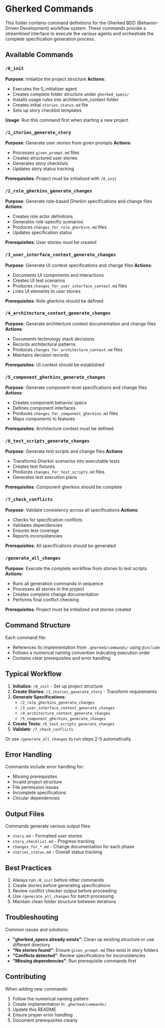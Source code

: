 # Gherked Commands

This folder contains command definitions for the Gherked BDD (Behavior-Driven Development) workflow system. These commands provide a streamlined interface to execute the various agents and orchestrate the complete specification generation process.

## Available Commands

### `/0_init`
**Purpose**: Initialize the project structure
**Actions**:
- Executes the 0_initializer agent
- Creates complete folder structure under `gherked_specs/`
- Installs usage rules into architecture_context folder
- Creates initial `stories_status.md` file
- Sets up story checklist templates

**Usage**: Run this command first when starting a new project

### `/1_stories_generate_story`
**Purpose**: Generate user stories from given prompts
**Actions**:
- Processes `given_prompt.md` files
- Creates structured user stories
- Generates story checklists
- Updates story status tracking

**Prerequisites**: Project must be initialized with `/0_init`

### `/2_role_gherkins_generate_changes`
**Purpose**: Generate role-based Gherkin specifications and change files
**Actions**:
- Creates role actor definitions
- Generates role-specific scenarios
- Produces `changes_for_role_gherkins.md` files
- Updates specification status

**Prerequisites**: User stories must be created

### `/3_user_interface_context_generate_changes`
**Purpose**: Generate UI context specifications and change files
**Actions**:
- Documents UI components and interactions
- Creates UI test scenarios
- Produces `changes_for_user_interface_context.md` files
- Links UI elements to user stories

**Prerequisites**: Role gherkins should be defined

### `/4_architecture_context_generate_changes`
**Purpose**: Generate architecture context documentation and change files
**Actions**:
- Documents technology stack decisions
- Records architectural patterns
- Produces `changes_for_architecture_context.md` files
- Maintains decision records

**Prerequisites**: UI context should be established

### `/5_component_gherkins_generate_changes`
**Purpose**: Generate component-level specifications and change files
**Actions**:
- Creates component behavior specs
- Defines component interfaces
- Produces `changes_for_component_gherkins.md` files
- Maps components to features

**Prerequisites**: Architecture context must be defined

### `/6_test_scripts_generate_changes`
**Purpose**: Generate test scripts and change files
**Actions**:
- Transforms Gherkin scenarios into executable tests
- Creates test fixtures
- Produces `changes_for_test_scripts.md` files
- Generates test execution plans

**Prerequisites**: Component gherkins should be complete

### `/7_check_conflicts`
**Purpose**: Validate consistency across all specifications
**Actions**:
- Checks for specification conflicts
- Validates dependencies
- Ensures test coverage
- Reports inconsistencies

**Prerequisites**: All specifications should be generated

### `/generate_all_changes`
**Purpose**: Execute the complete workflow from stories to test scripts
**Actions**:
- Runs all generation commands in sequence
- Processes all stories in the project
- Creates complete change documentation
- Performs final conflict checking

**Prerequisites**: Project must be initialized and stories created

## Command Structure

Each command file:
- References its implementation from `.gherked/commands/` using `@include`
- Follows a numerical naming convention indicating execution order
- Contains clear prerequisites and error handling

## Typical Workflow

1. **Initialize**: `/0_init` - Set up project structure
2. **Create Stories**: `/1_stories_generate_story` - Transform requirements
3. **Generate Specifications**:
   - `/2_role_gherkins_generate_changes`
   - `/3_user_interface_context_generate_changes`
   - `/4_architecture_context_generate_changes`
   - `/5_component_gherkins_generate_changes`
4. **Create Tests**: `/6_test_scripts_generate_changes`
5. **Validate**: `/7_check_conflicts`

Or use `/generate_all_changes` to run steps 2-5 automatically.

## Error Handling

Commands include error handling for:
- Missing prerequisites
- Invalid project structure
- File permission issues
- Incomplete specifications
- Circular dependencies

## Output Files

Commands generate various output files:
- `story.md` - Formatted user stories
- `story_checklist.md` - Progress tracking
- `changes_for_*.md` - Change documentation for each phase
- `stories_status.md` - Overall status tracking

## Best Practices

1. Always run `/0_init` before other commands
2. Create stories before generating specifications
3. Review conflict checker output before proceeding
4. Use `/generate_all_changes` for batch processing
5. Maintain clean folder structure between iterations

## Troubleshooting

Common issues and solutions:
- **"gherked_specs already exists"**: Clean up existing structure or use different directory
- **"No stories found"**: Ensure `given_prompt.md` files exist in story folders
- **"Conflicts detected"**: Review specifications for inconsistencies
- **"Missing dependencies"**: Run prerequisite commands first

## Contributing

When adding new commands:
1. Follow the numerical naming pattern
2. Create implementation in `.gherked/commands/`
3. Update this README
4. Ensure proper error handling
5. Document prerequisites clearly
